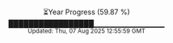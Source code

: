 <p align="center">
⏳Year Progress (59.87 %) <br>
█████████████████▁▁▁▁▁▁▁▁▁▁▁▁▁ <br>
<sub>Updated: Thu, 07 Aug 2025 12:55:59 GMT</sub>
</p>

